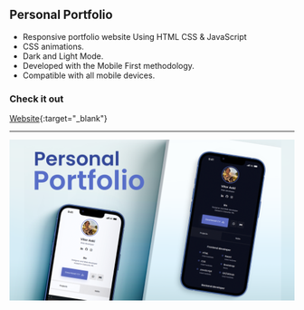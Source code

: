 ## Personal Portfolio

- Responsive portfolio website Using HTML CSS & JavaScript
- CSS animations.
- Dark and Light Mode.
- Developed with the Mobile First methodology.
- Compatible with all mobile devices.

### Check it out

[Website]([https://vitoraoki.up.railway.app/){:target="_blank"}

---

![preview img](/preview.png)
